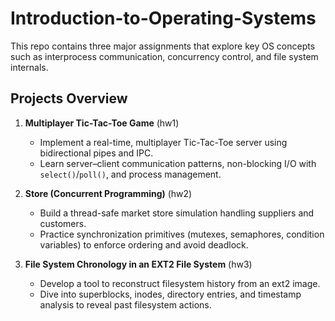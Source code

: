 # Introduction-to-Operating-Systems
This repo contains three major assignments that explore key OS concepts such as interprocess communication, concurrency control, and file system internals.

## Projects Overview

1. **Multiplayer Tic-Tac-Toe Game** (hw1)
   - Implement a real-time, multiplayer Tic-Tac-Toe server using bidirectional pipes and IPC.
   - Learn server–client communication patterns, non-blocking I/O with `select()`/`poll()`, and process management.

2. **Store (Concurrent Programming)** (hw2)
   - Build a thread-safe market store simulation handling suppliers and customers.
   - Practice synchronization primitives (mutexes, semaphores, condition variables) to enforce ordering and avoid deadlock.

3. **File System Chronology in an EXT2 File System** (hw3)
   - Develop a tool to reconstruct filesystem history from an ext2 image.
   - Dive into superblocks, inodes, directory entries, and timestamp analysis to reveal past filesystem actions.

